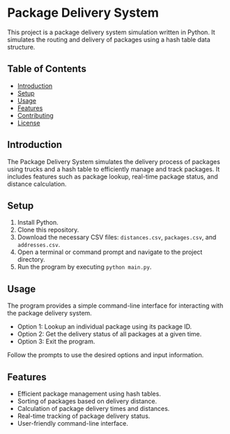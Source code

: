 # Package Delivery System

This project is a package delivery system simulation written in Python. It simulates the routing and delivery of packages using a hash table data structure.

## Table of Contents

- [Introduction](#introduction)
- [Setup](#setup)
- [Usage](#usage)
- [Features](#features)
- [Contributing](#contributing)
- [License](#license)

## Introduction

The Package Delivery System simulates the delivery process of packages using trucks and a hash table to efficiently manage and track packages. It includes features such as package lookup, real-time package status, and distance calculation.

## Setup

1. Install Python.
2. Clone this repository.
3. Download the necessary CSV files: `distances.csv`, `packages.csv`, and `addresses.csv`.
4. Open a terminal or command prompt and navigate to the project directory.
5. Run the program by executing `python main.py`.

## Usage

The program provides a simple command-line interface for interacting with the package delivery system.

- Option 1: Lookup an individual package using its package ID.
- Option 2: Get the delivery status of all packages at a given time.
- Option 3: Exit the program.

Follow the prompts to use the desired options and input information.

## Features

- Efficient package management using hash tables.
- Sorting of packages based on delivery distance.
- Calculation of package delivery times and distances.
- Real-time tracking of package delivery status.
- User-friendly command-line interface.
